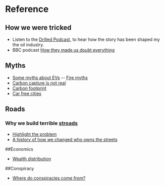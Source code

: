 # Reference

## How we were tricked

* Listen to the  [Drilled Podcast](https://www.drilled.media/drilled-podcast/), to hear how the story has been shaped my the oil industry.
* BBC podcast [How they made us doubt everything](https://www.bbc.co.uk/programmes/m000l7q1/episodes/downloads)

## Myths
* [Some myths about EVs](https://www.carbonbrief.org/factcheck-21-misleading-myths-about-electric-vehicles/?fbclid=IwAR2Cw7zyGAM5gVvIhoBWLka_6I_SP9V-OcVS5btiHfiUH85H0U5Iirm0Vpc) -- [Fire myths](https://www.evfiresafe.com/ev-fire-key-findings)
* [Carbon capture is not real](https://www.youtube.com/watch?v=nJslrTT-Yhc)
* [Carbon footprint](https://www.youtube.com/watch?v=5sgRTbTm91Q)
* [Car free cities](https://discerningcyclist.com/car-free-cities-myths/)

## Roads
### Why we build terrible [stroads]( https://en.wikipedia.org/wiki/Stroad "A stroad is a mix between a road and a street: A road is for getting you places. A street is a destination, a place. A stroad is both, and nether. No one wants to be on a stroad.")

* [Highlight the problem](https://www.youtube.com/watch?v=8m4xzQ2_M0g)
* [A history of how we changed who owns the streets](https://www.youtube.com/watch?v=GKRaNyvMxjU)

##Economics
* [Wealth distribution](https://www.youtube.com/watch?v=QPKKQnijnsM)

##Conspiracy
* [Where do conspiracies come from?](https://www.youtube.com/watch?v=kFcf3GMiPis)
